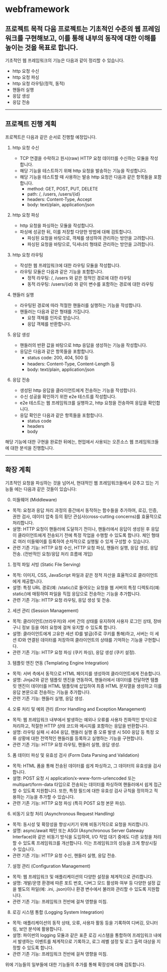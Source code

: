 # webframework

## 프로젝트 목적 다음 프로젝트는 기초적인 수준의 웹 프레임워크를 구현해보고, 이를 통해 내부의 동작에 대한 이해를 높이는 것을 목표로 합니다.
기초적인 웹 프레임워크의 기능은 다음과 같이 정리할 수 있습니다.

* http 요청 수신
* http 요청 파싱
* http 요청 라우팅(정적, 동적)
* 핸들러 실행
* 응답 생성
* 응답 전송

---

## 프로젝트 진행 계획

프로젝트은 다음과 같은 순서로 진행할 예정입니다.

1. http 요청 수신
    * TCP 연결을 수락하고 원시(raw) HTTP 요청 데이터를 수신하는 모듈을 작성합니다.
    * 해당 기능을 테스트하기 위해 http 요청을 발송하는 기능을 작성합니다.
    * 해당 기능을 테스트할 때 사용하는 발송 http 요청은 다음과 같은 항목들을 포함합니다.
        * method: GET, POST, PUT, DELETE
        * path: /, /users, /users/{id}
        * headers: Content-Type, Accept
        * body: text/plain, application/json

2. http 요청 파싱
    * http 요청을 파싱하는 모듈을 작성합니다.
    * 파싱에 성공한 뒤, 이를 저장할 다양한 방법에 대해 검토합니다.
        * 파싱된 요청을 바탕으로, 객체를 생성하여 관리하는 방안을 고려합니다.
        * 파싱된 요청을 바탕으로, 딕셔너리 형태로 관리하는 방안을 고려합니다.

3. http 요청 라우팅
    * 작성한 웹 프레임워크에 대한 라우팅 모듈을 작성합니다.
    * 라우팅 모듈은 다음과 같은 기능을 포함합니다.
        * 정적 라우팅: /, /users 와 같은 정적인 경로에 대한 라우팅
        * 동적 라우팅: /users/{id} 와 같이 변수를 포함하는 경로에 대한 라우팅

4. 핸들러 실행
    * 라우팅된 경로에 따라 적절한 핸들러를 실행하는 기능을 작성합니다.
    * 핸들러는 다음과 같은 형태를 가집니다.
        * 요청 객체를 인자로 받습니다.
        * 응답 객체를 반환합니다.

5. 응답 생성
    * 핸들러의 반환 값을 바탕으로 http 응답을 생성하는 기능을 작성합니다.
    * 응답은 다음과 같은 항목들을 포함합니다.
        * status code: 200, 404, 500 등
        * headers: Content-Type, Content-Length 등
        * body: text/plain, application/json

6. 응답 전송
    * 생성된 http 응답을 클라이언트에게 전송하는 기능을 작성합니다.
    * 수신 성공을 확인하기 위한 e2e 테스트를 작성합니다.
    * e2e 테스트는 웹 프레임워크를 실행하고, http 요청을 전송하여 응답을 확인합니다.
    * 응답 확인은 다음과 같은 항목들을 포함합니다.
        * status code
        * headers
        * body

해당 기능에 대한 구현을 완료한 뒤에는, 현업에서 사용되는 오픈소스 웹 프레임워크들에
대한 분석을 진행합니다.

---

## 확장 계획

기초적인 요청을 파싱하는 것을 넘어서, 현대적인 웹 프레임워크들에서 갖추고 있는 기능들
에는 다음과 같은 것들이 있습니다:

0. 미들웨어 (Middleware)
* 목적: 요청과 응답 처리 과정의 중간에서 동작하는 함수들을 추가하여, 로깅, 인증, 권한
검사, 데이터 압축 등의 횡단 관심사(cross-cutting concerns)를 효율적으로 처리합니다.
* 설명: HTTP 요청이 핸들러에 도달하기 전이나, 핸들러에서 응답이 생성된 후 응답이
클라이언트에게 전송되기 전에 특정 작업을 수행할 수 있도록 합니다. 체인 형태로 여러
미들웨어를 등록하여 순차적으로 실행될 수 있게 구성할 수 있습니다.
* 관련 기존 기능: HTTP 요청 수신, HTTP 요청 파싱, 핸들러 실행, 응답 생성, 응답 전송.
(전반적인 요청/응답 처리 흐름에 개입)
1. 정적 파일 서빙 (Static File Serving)
* 목적: 이미지, CSS, JavaScript 파일과 같은 정적 자산을 효율적으로 클라이언트에게 제공합니다.
* 설명: 특정 URL 경로(예: /static/)로 들어오는 요청을 웹 서버의 특정 디렉토리(예:
static/)에 매핑하여 파일을 직접 응답으로 전송하는 기능을 추가합니다.
* 관련 기존 기능: HTTP 요청 라우팅, 응답 생성 및 전송.
2. 세션 관리 (Session Management)
* 목적: 클라이언트(브라우저)와 서버 간의 상태를 유지하여 사용자 로그인 상태, 장바구니
정보 등을 여러 요청에 걸쳐 유지할 수 있도록 합니다.
* 설명: 클라이언트에게 고유한 세션 ID를 발급(주로 쿠키를 통해)하고, 서버는 이 세션 ID와
연결된 데이터를 저장하여 클라이언트의 상태를 기억하는 기능을 구현합니다.
* 관련 기존 기능: HTTP 요청 파싱 (쿠키 파싱), 응답 생성 (쿠키 설정).
3. 템플릿 엔진 연동 (Templating Engine Integration)
* 목적: 서버 측에서 동적으로 HTML 페이지를 생성하여 클라이언트에게 전송합니다.
* 설명: Jinja2와 같은 템플릿 엔진을 연동하여, 핸들러에서 데이터를 전달하면 템플릿
엔진이 데이터를 HTML 템플릿에 삽입하여 최종 HTML 문자열을 생성하고 이를 응답 본문으로
전송하는 기능을 추가합니다.
* 관련 기존 기능: 핸들러 실행, 응답 생성.
4. 오류 처리 및 예외 관리 (Error Handling and Exception Management)
* 목적: 웹 프레임워크 내부에서 발생하는 예외나 오류를 사용자 친화적인 방식으로 처리하고,
적절한 HTTP 상태 코드와 메시지를 포함하는 응답을 반환합니다.
* 설명: 라우팅 실패 시 404 응답, 핸들러 실행 중 오류 발생 시 500 응답 등 특정 오류 상황에
대한 전역적인 핸들러를 등록하고 실행하는 기능을 구현합니다.
* 관련 기존 기능: HTTP 요청 라우팅, 핸들러 실행, 응답 생성.
5. 폼 데이터 파싱 및 유효성 검사 (Form Data Parsing and Validation)
* 목적: HTML 폼을 통해 전송된 데이터를 쉽게 파싱하고, 그 데이터의 유효성을 검사합니다.
* 설명: POST 요청 시 application/x-www-form-urlencoded 또는 multipart/form-data
타입으로 전송되는 데이터를 파싱하여 핸들러에서 쉽게 접근할 수 있도록 지원합니다. 또한,
특정 필드에 대한 유효성 검사 규칙을 정의하고 적용하는 기능을 추가할 수 있습니다.
* 관련 기존 기능: HTTP 요청 파싱 (특히 POST 요청 본문 파싱).
6. 비동기 요청 처리 (Asynchronous Request Handling)
* 목적: 동시성 및 확장성을 향상시키기 위해 비동기적으로 요청을 처리합니다.
* 설명: async/await 패턴 또는 ASGI (Asynchronous Server Gateway Interface)와 같은
비동기 방식을 도입하여, I/O 작업 대기 중에도 다른 요청을 처리할 수 있도록 프레임워크를
개선합니다. 이는 프레임워크의 성능을 크게 향상시킬 수 있습니다.
* 관련 기존 기능: HTTP 요청 수신, 핸들러 실행, 응답 전송.
7. 설정 관리 (Configuration Management)
* 목적: 웹 프레임워크 및 애플리케이션의 다양한 설정을 체계적으로 관리합니다.
* 설명: 개발/운영 환경에 따른 포트 번호, 디버그 모드 활성화 여부 등 다양한 설정 값을
별도의 파일(예: .ini, .json)이나 환경 변수에서 불러와 관리할 수 있도록 지원합니다.
* 관련 기존 기능: 프레임워크 전반에 걸쳐 영향을 미침.
8. 로깅 시스템 통합 (Logging System Integration)
* 목적: 애플리케이션의 동작 상태, 오류, 사용자 활동 등을 기록하여 디버깅, 모니터링, 보안
분석에 활용합니다.
* 설명: 파이썬의 logging 모듈과 같은 표준 로깅 시스템을 통합하여 프레임워크 내에서
발생하는 이벤트를 체계적으로 기록하고, 로그 레벨 설정 및 로그 출력 대상을 지정할 수 있도록 합니다.
* 관련 기존 기능: 프레임워크 전반에 걸쳐 영향을 미침.

위에 기능들의 일부들에 대한 기능들의 추가를 통해 확장성에 대해 검토합니다.
